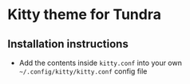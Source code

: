 # Kitty theme for Tundra

## Installation instructions

- Add the contents inside `kitty.conf` into your own `~/.config/kitty/kitty.conf` config file
